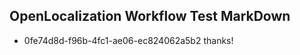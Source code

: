 ## OpenLocalization Workflow Test MarkDown
* 0fe74d8d-f96b-4fc1-ae06-ec824062a5b2 thanks!

<!--HONumber=Aug16_HO3-->


